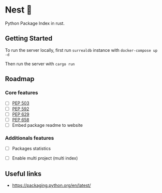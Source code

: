 # Nest 🪺

Python Package Index in rust.

## Getting Started

To run the server locally, first run `surrealdb` instance with `docker-compose up -d`

Then run the server with `cargo run`

## Roadmap

### Core features
- [ ] [PEP 503](https://peps.python.org/pep-0503/)
- [ ] [PEP 592](https://peps.python.org/pep-0592/)
- [ ] [PEP 629](https://peps.python.org/pep-0629/)
- [ ] [PEP 658](https://peps.python.org/pep-0658/)
- [ ] Embed package readme to website

### Additionals features
- [ ] Packages statistics
- [ ] Enable multi project (multi index)


## Useful links
- https://packaging.python.org/en/latest/
